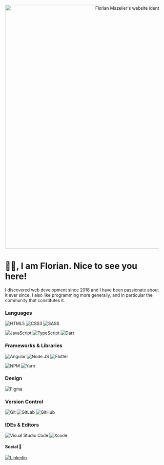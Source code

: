 <p align="center">
  <a href="https://www.florianmazelier.dev/" target="_blank" rel="noopener">
    <img src="https://www.florianmazelier.dev/images/illustrations/illu.min.svg" width="800" alt="Florian Mazelier's website identity">
  </a>

  <h1>👋🏼, I am Florian. Nice to see you here!</h2> 
</p>

  I discovered web development since 2018 and I have been passionate about it ever since.
  I also like programming more generally, and in particular the community that constitutes it. 

### Languages

![HTML5](https://img.shields.io/badge/-HTML5-%23E44D27?style=for-the-badge&logo=html5&logoColor=ffffff)
![CSS3](https://img.shields.io/badge/-CSS3-%231572B6?style=for-the-badge&logo=css3) 
![SASS](https://img.shields.io/badge/SASS-hotpink.svg?style=for-the-badge&logo=SASS&logoColor=white)

![JavaScript](https://img.shields.io/badge/JAVASCRIPT-323330?style=for-the-badge&logo=javascript&logoColor=F7DF1E)
![TypeScript](https://img.shields.io/badge/TYPESCRIPT-323330?style=for-the-badge&logo=typescript&logoColor=1F7ACC)
![Dart](https://img.shields.io/badge/dart-%230175C2.svg?style=for-the-badge&logo=dart&logoColor=white)

### Frameworks & Libraries

![Angular](https://img.shields.io/badge/angular-%2320232a.svg?style=for-the-badge&logo=react&logoColor=red)
![Node.JS](https://img.shields.io/badge/NODE.JS-43853D?style=for-the-badge&logo=node.js&logoColor=ffffff)
![Flutter](https://img.shields.io/badge/Flutter-%2302569B.svg?style=for-the-badge&logo=Flutter&logoColor=white)

![NPM](https://img.shields.io/badge/NPM-%23000000.svg?style=for-the-badge&logo=npm&logoColor=white)
![Yarn](https://img.shields.io/badge/yarn-%232C8EBB.svg?style=for-the-badge&logo=yarn&logoColor=white)

### Design

![Figma](https://img.shields.io/badge/figma-%23F24E1E.svg?style=for-the-badge&logo=figma&logoColor=white)

### Version Control

![Git](https://img.shields.io/badge/git-%23F05033.svg?style=for-the-badge&logo=git&logoColor=white)
![GitLab](https://img.shields.io/badge/gitlab-%23181717.svg?style=for-the-badge&logo=gitlab&logoColor=white)
![GitHub](https://img.shields.io/badge/github-%23121011.svg?style=for-the-badge&logo=github&logoColor=white)

### IDEs & Editors

![Visual Studio Code](https://img.shields.io/badge/Visual%20Studio%20Code-0078d7.svg?style=for-the-badge&logo=visual-studio-code&logoColor=white)
![Xcode](https://img.shields.io/badge/Xcode-007ACC?style=for-the-badge&logo=Xcode&logoColor=white)

#### Social 👥

[![Linkedin](https://img.shields.io/badge/-Florian%20Mazelier-black?style=for-the-badge&logo=Linkedin)](https://www.linkedin.com/in/fmazelier/)  

